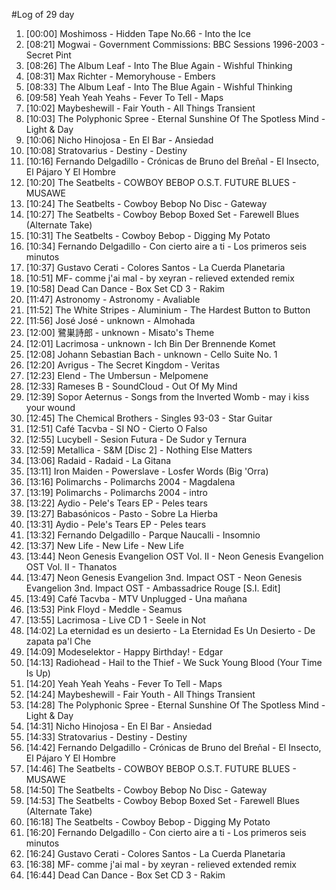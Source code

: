 #Log of 29 day

1. [00:00] Moshimoss - Hidden Tape No.66 - Into the Ice
1. [08:21] Mogwai - Government Commissions: BBC Sessions 1996-2003 - Secret Pint
1. [08:26] The Album Leaf - Into The Blue Again - Wishful Thinking
1. [08:31] Max Richter - Memoryhouse - Embers
1. [08:33] The Album Leaf - Into The Blue Again - Wishful Thinking
1. [09:58] Yeah Yeah Yeahs - Fever To Tell - Maps
1. [10:02] Maybeshewill - Fair Youth - All Things Transient
1. [10:03] The Polyphonic Spree - Eternal Sunshine Of The Spotless Mind - Light & Day
1. [10:06] Nicho Hinojosa - En El Bar - Ansiedad
1. [10:08] Stratovarius - Destiny - Destiny
1. [10:16] Fernando Delgadillo - Crónicas de Bruno del Breñal - El Insecto, El Pájaro Y El Hombre
1. [10:20] The Seatbelts - COWBOY BEBOP O.S.T. FUTURE BLUES - MUSAWE
1. [10:24] The Seatbelts - Cowboy Bebop No Disc - Gateway
1. [10:27] The Seatbelts - Cowboy Bebop Boxed Set - Farewell Blues (Alternate Take)
1. [10:31] The Seatbelts - Cowboy Bebop - Digging My Potato
1. [10:34] Fernando Delgadillo - Con cierto aire a ti - Los primeros seis minutos
1. [10:37] Gustavo Cerati - Colores Santos - La Cuerda Planetaria
1. [10:51] MF- comme j'ai mal - by xeyran - relieved extended remix
1. [10:58] Dead Can Dance - Box Set CD 3 - Rakim
1. [11:47] Astronomy - Astronomy - Avaliable
1. [11:52] The White Stripes - Aluminium - The Hardest Button to Button
1. [11:56] José José - unknown - Almohada
1. [12:00] 鷺巣詩郎 - unknown - Misato's Theme
1. [12:01] Lacrimosa - unknown - Ich Bin Der Brennende Komet
1. [12:08] Johann Sebastian Bach - unknown - Cello Suite No. 1
1. [12:20] Avrigus - The Secret Kingdom - Veritas
1. [12:23] Elend - The Umbersun - Melpomene
1. [12:33] Rameses B - SoundCloud - Out Of My Mind
1. [12:39] Sopor Aeternus - Songs from the Inverted Womb - may i kiss your wound
1. [12:45] The Chemical Brothers - Singles 93-03 - Star Guitar
1. [12:51] Café Tacvba - SI NO - Cierto O Falso
1. [12:55] Lucybell - Sesion Futura - De Sudor y Ternura
1. [12:59] Metallica - S&M [Disc 2] - Nothing Else Matters
1. [13:06] Radaid - Radaid - La Gitana
1. [13:11] Iron Maiden - Powerslave - Losfer Words (Big 'Orra)
1. [13:16] Polimarchs - Polimarchs 2004 - Magdalena
1. [13:19] Polimarchs - Polimarchs 2004 - intro
1. [13:22] Aydio - Pele's Tears EP - Peles tears
1. [13:27] Babasónicos - Pasto - Sobre La Hierba
1. [13:31] Aydio - Pele's Tears EP - Peles tears
1. [13:32] Fernando Delgadillo - Parque Naucalli - Insomnio
1. [13:37] New Life - New Life - New Life
1. [13:44] Neon Genesis Evangelion OST Vol. II - Neon Genesis Evangelion OST Vol. II - Thanatos
1. [13:47] Neon Genesis Evangelion 3nd. Impact OST - Neon Genesis Evangelion 3nd. Impact OST - Ambassadrice Rouge [S.I. Edit]
1. [13:49] Café Tacvba - MTV Unplugged - Una mañana
1. [13:53] Pink Floyd - Meddle - Seamus
1. [13:55] Lacrimosa - Live CD 1 - Seele in Not
1. [14:02] La eternidad es un desierto - La Eternidad Es Un Desierto - De zapata pa'l Che
1. [14:09] Modeselektor - Happy Birthday! - Edgar
1. [14:13] Radiohead - Hail to the Thief - We Suck Young Blood (Your Time Is Up)
1. [14:20] Yeah Yeah Yeahs - Fever To Tell - Maps
1. [14:24] Maybeshewill - Fair Youth - All Things Transient
1. [14:28] The Polyphonic Spree - Eternal Sunshine Of The Spotless Mind - Light & Day
1. [14:31] Nicho Hinojosa - En El Bar - Ansiedad
1. [14:33] Stratovarius - Destiny - Destiny
1. [14:42] Fernando Delgadillo - Crónicas de Bruno del Breñal - El Insecto, El Pájaro Y El Hombre
1. [14:46] The Seatbelts - COWBOY BEBOP O.S.T. FUTURE BLUES - MUSAWE
1. [14:50] The Seatbelts - Cowboy Bebop No Disc - Gateway
1. [14:53] The Seatbelts - Cowboy Bebop Boxed Set - Farewell Blues (Alternate Take)
1. [16:18] The Seatbelts - Cowboy Bebop - Digging My Potato
1. [16:20] Fernando Delgadillo - Con cierto aire a ti - Los primeros seis minutos
1. [16:24] Gustavo Cerati - Colores Santos - La Cuerda Planetaria
1. [16:38] MF- comme j'ai mal - by xeyran - relieved extended remix
1. [16:44] Dead Can Dance - Box Set CD 3 - Rakim
